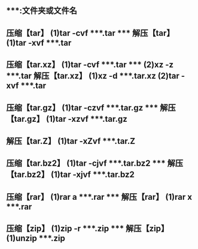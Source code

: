 ***:文件夹或文件名
--------------------------------------------------
压缩【tar】
    (1)tar -cvf ***.tar ***
解压【tar】
    (1)tar -xvf ***.tar
--------------------------------------------------
压缩【tar.xz】
    (1)tar -cvf ***.tar ***
    (2)xz -z ***.tar
解压【tar.xz】
    (1)xz -d ***.tar.xz
    (2)tar -xvf ***.tar
--------------------------------------------------
压缩【tar.gz】
    (1)tar -czvf ***.tar.gz ***
解压【tar.gz】
    (1)tar -xzvf ***.tar.gz
--------------------------------------------------
解压【tar.Z】
    (1)tar -xZvf ***.tar.Z
--------------------------------------------------
压缩【tar.bz2】
    (1)tar -cjvf ***.tar.bz2 ***
解压【tar.bz2】
    (1)tar -xjvf ***.tar.bz2
--------------------------------------------------
压缩【rar】
    (1)rar a ***.rar ***
解压【rar】
    (1)rar x ***.rar
--------------------------------------------------
压缩【zip】
    (1)zip -r ***.zip ***
解压【zip】
    (1)unzip ***.zip
--------------------------------------------------
